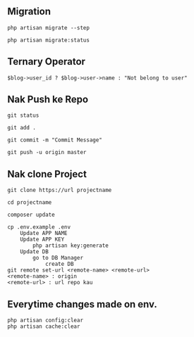 
## Migration
    php artisan migrate --step

    php artisan migrate:status

## Ternary Operator

    $blog->user_id ? $blog->user->name : "Not belong to user"    
    
## Nak Push ke Repo
    git status

    git add .

    git commit -m "Commit Message"

    git push -u origin master
    
## Nak clone Project
    git clone https://url projectname

    cd projectname

    composer update

    cp .env.example .env
        Update APP NAME
        Update APP KEY
            php artisan key:generate
        Update DB 
            go to DB Manager
                create DB
    git remote set-url <remote-name> <remote-url>
    <remote-name> : origin
    <remote-url> : url repo kau
    
## Everytime changes made on env.
    php artisan config:clear
    php artisan cache:clear
